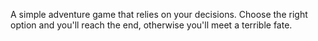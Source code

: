 A simple adventure game that relies on your decisions. Choose the right option and you'll reach the end, otherwise you'll meet a terrible fate.
